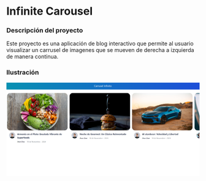 # Infinite Carousel


### Descripción del proyecto

Este proyecto es una aplicación de blog interactivo que permite al usuario visualizar un carrusel de imagenes que se mueven de derecha a izquierda de manera continua.

### Ilustración
![Descripción de la imagen](https://github.com/Jjoel2908/Infinite_Caurosel/blob/master/caurosel.png)
